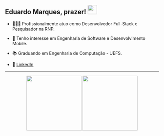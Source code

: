 ## Eduardo Marques, prazer! <img src="https://raw.githubusercontent.com/iampavangandhi/iampavangandhi/master/gifs/Hi.gif" width="30px"></h2>

- 👨🏽‍💻 Profissionalmente atuo como Desenvolvedor Full-Stack e Pesquisador na RNP.
- 📱 Tenho interesse em Engenharia de Software e Desenvolvimento Mobile.
- 📚 Graduando em Engenharia de Computação - UEFS.

- 💼 <a href="https://www.linkedin.com/in/dukmarques/">LinkedIn</a>

---

<div align="center">
  <a href="https://github.com/dukmarques">
  <img height="180em" src="https://github-readme-stats.vercel.app/api?username=dukmarques&show_icons=true&include_all_commits=true&count_private=true"/>
  <img height="180em" src="https://github-readme-stats.vercel.app/api/top-langs/?username=dukmarques&layout=compact&langs_count=7"/>
</div>
